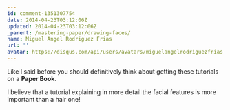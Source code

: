 ```yaml
---
id: comment-1351307754
date: 2014-04-23T03:12:06Z
updated: 2014-04-23T03:12:06Z
_parent: /mastering-paper/drawing-faces/
name: Miguel Angel Rodriguez Frias
url: ''
avatar: https://disqus.com/api/users/avatars/miguelangelrodriguezfrias.jpg
---
```


Like I said before you should definitively think about getting these tutorials
on a **Paper Book**.

I believe that a tutorial explaining in more detail the facial features is more
important than a hair one!
